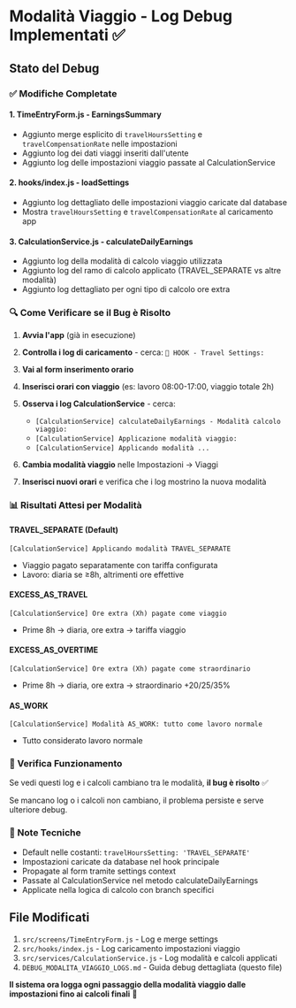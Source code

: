 # Modalità Viaggio - Log Debug Implementati ✅

## Stato del Debug

### ✅ Modifiche Completate

#### 1. TimeEntryForm.js - EarningsSummary
- Aggiunto merge esplicito di `travelHoursSetting` e `travelCompensationRate` nelle impostazioni
- Aggiunto log dei dati viaggi inseriti dall'utente  
- Aggiunto log delle impostazioni viaggio passate al CalculationService

#### 2. hooks/index.js - loadSettings
- Aggiunto log dettagliato delle impostazioni viaggio caricate dal database
- Mostra `travelHoursSetting` e `travelCompensationRate` al caricamento app

#### 3. CalculationService.js - calculateDailyEarnings  
- Aggiunto log della modalità di calcolo viaggio utilizzata
- Aggiunto log del ramo di calcolo applicato (TRAVEL_SEPARATE vs altre modalità)
- Aggiunto log dettagliato per ogni tipo di calcolo ore extra

### 🔍 Come Verificare se il Bug è Risolto

1. **Avvia l'app** (già in esecuzione)
2. **Controlla i log di caricamento** - cerca: `🚗 HOOK - Travel Settings:`
3. **Vai al form inserimento orario**
4. **Inserisci orari con viaggio** (es: lavoro 08:00-17:00, viaggio totale 2h)  
5. **Osserva i log CalculationService** - cerca:
   - `[CalculationService] calculateDailyEarnings - Modalità calcolo viaggio:`
   - `[CalculationService] Applicazione modalità viaggio:`
   - `[CalculationService] Applicando modalità ...`

6. **Cambia modalità viaggio** nelle Impostazioni → Viaggi
7. **Inserisci nuovi orari** e verifica che i log mostrino la nuova modalità

### 📊 Risultati Attesi per Modalità

#### TRAVEL_SEPARATE (Default)
```
[CalculationService] Applicando modalità TRAVEL_SEPARATE
```
- Viaggio pagato separatamente con tariffa configurata
- Lavoro: diaria se ≥8h, altrimenti ore effettive

#### EXCESS_AS_TRAVEL  
```
[CalculationService] Ore extra (Xh) pagate come viaggio
```
- Prime 8h → diaria, ore extra → tariffa viaggio

#### EXCESS_AS_OVERTIME
```  
[CalculationService] Ore extra (Xh) pagate come straordinario
```
- Prime 8h → diaria, ore extra → straordinario +20/25/35%

#### AS_WORK
```
[CalculationService] Modalità AS_WORK: tutto come lavoro normale  
```
- Tutto considerato lavoro normale

### 🎯 Verifica Funzionamento

Se vedi questi log e i calcoli cambiano tra le modalità, **il bug è risolto** ✅

Se mancano log o i calcoli non cambiano, il problema persiste e serve ulteriore debug.

### 📝 Note Tecniche

- Default nelle costanti: `travelHoursSetting: 'TRAVEL_SEPARATE'`  
- Impostazioni caricate da database nel hook principale
- Propagate al form tramite settings context
- Passate al CalculationService nel metodo calculateDailyEarnings
- Applicate nella logica di calcolo con branch specifici

## File Modificati

1. `src/screens/TimeEntryForm.js` - Log e merge settings  
2. `src/hooks/index.js` - Log caricamento impostazioni viaggio
3. `src/services/CalculationService.js` - Log modalità e calcoli applicati
4. `DEBUG_MODALITA_VIAGGIO_LOGS.md` - Guida debug dettagliata (questo file)

**Il sistema ora logga ogni passaggio della modalità viaggio dalle impostazioni fino ai calcoli finali** 🚀
